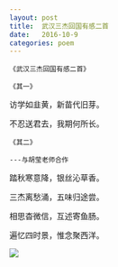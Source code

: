 ```yaml
---
layout: post
title:  武汉三杰回国有感二首
date:   2016-10-9
categories: poem
---
```

`《武汉三杰回国有感二首》`

`《其一》`

访学如韭黄，新苗代旧芽。

不忍送君去，我期何所长。

`《其二》`

`---与胡莹老师合作`

踏秋寒意降，银丝沁草香。 

三杰离愁涌，五味归途尝。

相思杳微信，互述寄鱼肠。

遍忆四时景，惟念聚西洋。

<!--more-->

![]({{site.url}}/Images/35.png)